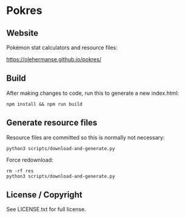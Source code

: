 # Pokres

## Website

Pokémon stat calculators and resource files:

https://olehermanse.github.io/pokres/

## Build

After making changes to code, run this to generate a new index.html:

```
npm install && npm run build
```

## Generate resource files

Resource files are committed so this is normally not necessary:

```
python3 scripts/download-and-generate.py
```

Force redownload:

```
rm -rf res
python3 scripts/download-and-generate.py
```

## License / Copyright

See LICENSE.txt for full license.
